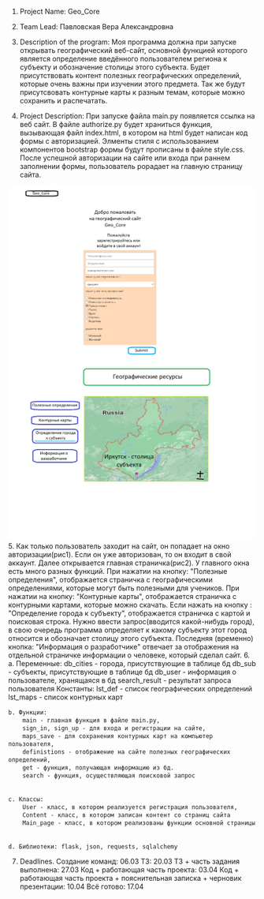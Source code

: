 1. Project Name: Geo_Core

2. Team Lead: Павловская Вера Александровна

3. Description of the program: Моя программа должна при запуске открывать географический веб-сайт, основной функцией которого является определение введённого пользователем региона к субъекту и обозначение столицы этого субъекта. Будет присутствовать контент полезных географических определений, которые очень важны при изучении этого предмета. Так же будут присутсвовать контурные карты к разным темам, которые можно сохранить и распечатать.

4. Project Description: При запуске файла main.py появляется ссылка на веб сайт. В файле authorize.py будет храниться функция, вызывающая файл index.html, в котором на html будет написан код формы с авторизацией. Элменты стиля с использованием компонентов bootstrap формы будут прописаны в файле style.css. После успешной авторизации на сайте или входа при раннем заполнении формы, пользователь рорадает на главную страницу сайта. 

![Тут текст](site_screenshot/Authorization_page.png)
![Тут текст](site_screenshot/Main_page.png)
5.
    Как только пользователь заходит на сайт, он попадает на окно авторизации(рис1). Если он уже авторизован, то он входит в свой аккаунт.
    Далее открывается главная страничка(рис2). У главного окна есть много разных функций. При нажатии на кнопку: "Полезные определения", отображается страничка с географическими определениями, которые могут быть полезными для учеников.
    При нажатии на кнопку: "Контурные карты", отображается страничка с контурными картами, которые можно скачать.
    Если нажать на кнопку : "Определение города к субъекту", отображается страничка с картой и поисковая строка. Нужно ввести запрос(вводится какой-нибудь город), в свою очередь программа определяет к какому субъекту этот город относится и обозначает столицу этого субъекта.
    Последняя (временно) кнопка: "Информация о разработчике" отвечает за отображения на отдельной страничке информации о человеке, который сделал сайт.
6. 
    a. Переменные:
        db_cities - города, присутствующие в таблице бд
        db_sub - субъекты, присутствующие в таблице бд
        db_user - информация о пользователе, хранящаяся в бд
        search_result - результат запроса пользователя
       Константы:
        lst_def - список географических определений
        lst_maps - список контурных карт
    
    
    b. Функции:
        main - главная функция в файле main.py,
        sign_in, sign_up - для входа и регистрации на сайте,
        maps_save - для сохранения контурных карт на компьютер пользователя,
        definistions - отображение на сайте полезных географических определений,
        get - функция, получающая информацию из бд.
        search - функция, осуществляющая поисковой запрос
    
    
    c. Классы:
        User - класс, в котором реализуется регистрация пользователя,
        Content - класс, в котором записан контент со страниц сайта
        Main_page - класс, в котором реализованы функции основной страницы
    
    
    d. Библиотеки: flask, json, requests, sqlalchemy
    



7. Deadlines.
Создание команд: 06.03
ТЗ: 20.03
ТЗ + часть задания выполнена: 27.03
Код + работающая часть проекта: 03.04
Код + работающая часть проекта + пояснительная записка + черновик презентации: 10.04
Всё готово: 17.04

